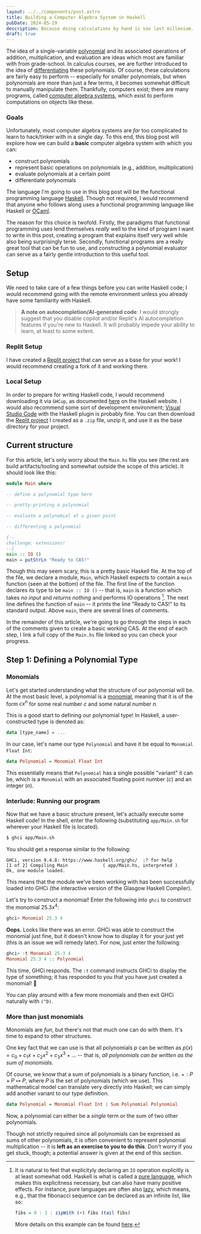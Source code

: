 ```yaml
---
layout: ../../components/post.astro
title: Building a Computer Algebra System in Haskell
pubDate: 2024-05-29
description: Because doing calculations by hand is soo last millenium.
draft: true
---
```


The idea of a single-variable
[polynomial](https://en.wikipedia.org/wiki/Polynomial) and its associated
operations of addition, multiplication, and evaluation are ideas which most are
familiar with from grade-school. In calculus courses, we are further introduced
to the idea of
[differentiating](https://web.mit.edu/wwmath/calculus/differentiation/polynomials.html)
these polynomials. Of course, these calculations are fairly easy to perform --
especially for smaller polynomials, but when polynomials are more than just a
few terms, it becomes somewhat difficult to manually manipulate them.
Thankfully, computers exist; there are many programs, called
[computer algebra systems](https://en.wikipedia.org/wiki/Computer_algebra_system),
which exist to perform computations on objects like these.

### Goals

Unfortunately, most computer algebra systems are _far_ too complicated to learn
to hack/tinker with in a single day. To this end, this blog post will explore
how we can build a **basic** computer algebra system with which you can:

- construct polynomials
- represent basic operations on polynomials (e.g., addition, multiplication)
- evaluate polynomials at a certain point
- differentiate polynomials

The language I'm going to use in this blog post will be the functional
programming language [Haskell](https://www.haskell.org/). Though not required, I
would recommend that anyone who follows along uses a functional programming
language like Haskell or [OCaml](https://ocaml.org/).

The reason for this choice is twofold. Firstly, the paradigms that functional
programming uses lend themselves _really_ well to the kind of program I want to
write in this post, creating a program that explains itself very well while also
being surprisingly terse. Secondly, functional programs are a really great tool
that can be fun to use, and constructing a polynomial evaluator can serve as a
fairly gentle introduction to this useful tool.

## Setup

We need to take care of a few things before you can write Haskell code; I would
recommend going with the remote environment unless you already have some
familiarity with Haskell.

> **A note on autocompletion/AI-generated code**: I would strongly suggest that
> you disable copilot and/or Replit's AI autocompletion features if you're new
> to Haskell. It will probably impede your ability to learn, at least to some
> extent.

### Replit Setup

I have created a [Replit project](https://replit.com/@agarmu/CASStarter#app)
that can serve as a base for your work! I would recommend creating a fork of it
and working there.

### Local Setup

In order to prepare for writing Haskell code, I would recommend downloading it
via `GHCup`, as documented [here](https://www.haskell.org/downloads/) on the
Haskell website. I would also recommend some sort of development environment;
[Visual Studio Code](https://code.visualstudio.com/) with the Haskell plugin is
probably fine. You can then download the
[Replit project](https://replit.com/@agarmu/CASStarter#app) I created as a
`.zip` file, unzip it, and use it as the base directory for your project.

## Current structure

For this article, let's only worry about the `Main.hs` file you see (the rest
are build artifacts/tooling and somewhat outside the scope of this article). It
should look like this:

```hs
module Main where

-- define a polynomial type here

-- pretty-printing a polynomial

-- evaluate a polynomial at a given point

-- differenting a polynomial

{--
challenge: extensions!
--}
main :: IO ()
main = putStrLn "Ready to CAS!"
```

Though this may seem scary, this is a pretty basic Haskell file. At the top of
the file, we declare a module, `Main`, which Haskell expects to contain a `main`
function (seen at the bottom) of the file. The first line of the function
declares its type to be `main :: IO ()` -- that is, `main` is a function which
takes _no input_ and _returns nothing_ and performs IO operations [^1]. The next
line defines the function of `main` -- it prints the line "Ready to CAS!" to its
standard output. Above `main`, there are several lines of comments.

[^1]:
    It is natural to feel that explicityly declaring an `IO` operation
    explicitly is at least somewhat odd. Haskell is what is called a
    [pure language](https://en.wikipedia.org/wiki/Purely_functional_programming),
    which makes this explicitness necessary, but can also have many positive
    effects. For instance, pure languages are often also
    [lazy](https://en.wikipedia.org/wiki/Lazy_evaluation), which means, e.g.,
    that the fibonacci sequence can be declared as an infinite list, like so:

    ```hs
    fibs = 0 : 1 : zipWith (+) fibs (tail fibs)
    ```

    More details on this example can be found
    [here](https://stackoverflow.com/questions/6273621/understanding-a-recursively-defined-list-fibs-in-terms-of-zipwith).

In the remainder of this article, we're going to go through the steps in each of
the comments given to create a basic working CAS. At the end of each step, I
link a full copy of the `Main.hs` file linked so you can check your progress.

## Step 1: Defining a Polynomial Type

### Monomials

Let's get started understanding what the structure of our polynomial will be. At
the most basic level, a polynomial is a
[monomial](https://en.wikipedia.org/wiki/Monomial), meaning that it is of the
form $c x^n$ for some real number $c$ and some natural number $n$.

This is a good start to defining our polynomial type! In Haskell, a
user-constructed type is denoted as:

```hs
data [type_name] = ...
```

In our case, let's name our type `Polynomial` and have it be equal to
`Monomial Float Int`:

```hs
data Polynomial = Monomial Float Int
```

This essentially means that `Polynomial` has a single possible "variant" it can
be, which is a `Monomial` with an associated floating point number ($c$) and an
integer ($n$).

### Interlude: Running our program

Now that we have a basic structure present, let's actually execute some Haskell
code! In the shell, enter the following (substituting `app/Main.sh` for wherever
your Haskell file is located).

```sh
$ ghci app/Main.sh
```

You should get a response similar to the following:

```
GHCi, version 9.4.8: https://www.haskell.org/ghc/  :? for help
[1 of 2] Compiling Main             ( app/Main.hs, interpreted )
Ok, one module loaded.
```

This means that the module we've been working with has been successfully loaded
into GHCi (the interactive version of the Glasgow Haskell Compiler).

Let's try to construct a monomial! Enter the following into `ghci` to construct
the monomial $25.3 x^4$:

```hs
ghci> Monomial 25.3 4
```

**Oops.** Looks like there was an error. GHCi was able to construct the monomial
just fine, but it doesn't know how to display it for your just yet (this is an
issue we will remedy later). For now, just enter the following:

```hs
ghci> :t Monomial 25.3 4
Monomial 25.3 4 :: Polynomial
```

This time, GHCi responds. The `:t` command instructs GHCi to display the type of
something; it has responded to you that you have just created a monomial! 🥳

You can play around with a few more monomials and then exit GHCi naturally with
`(^D)`.

### More than just monomials

Monomials are _fun_, but there's not that much one can do with them. It's time
to expand to other structures.

One key fact that we can use is that all polynomials $p$ can be written as
$p(x) = c_0 + c_1 x + c_2 x^2 + c_3 x^3 + ...$ -- that is, _all polynomials can
be written as the sum of monomials_.

Of course, we know that a sum of polynomials is a binary function, i.e.
$+: P \times P \mapsto P$, where $P$ is the set of polynomials (which we use).
This mathematical model can translate very directly into Haskell; we can simply
add another variant to our type definition.

```hs
data Polynomial = Monomial Float Int | Sum Polynomial Polynomial
```

Now, a polynomial can either be a _single_ term or the sum of two other
polynomials.

Though not strictly required since all polynomials can be expressed as sums of
other polynomials, it is often convenient to represent polynomial multiplication
-- it is **left as an exercise to you to do this**. Don't worry if you get
stuck, though; a potential answer is given at the end of this section.
